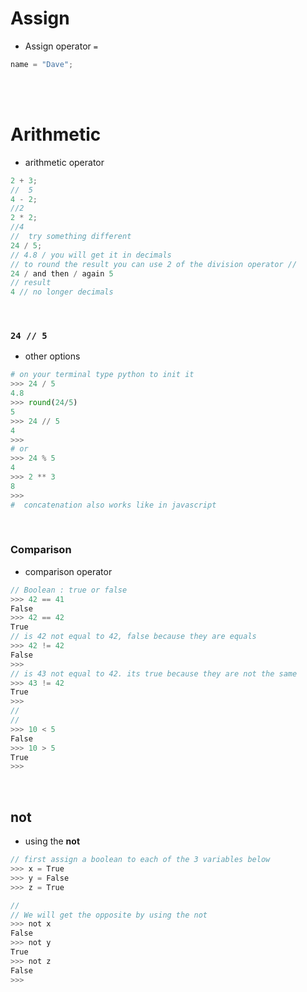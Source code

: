 # Assign

- Assign operator `=`

```javascript
name = "Dave";
```

<br>
<br>

# Arithmetic

- arithmetic operator

```javascript
2 + 3;
//  5
4 - 2;
//2
2 * 2;
//4
//  try something different
24 / 5;
// 4.8 / you will get it in decimals
// to round the result you can use 2 of the division operator //
24 / and then / again 5
// result
4 // no longer decimals
```

<br>

### `24 // 5`

- other options

```python
# on your terminal type python to init it
>>> 24 / 5
4.8
>>> round(24/5)
5
>>> 24 // 5
4
>>>
# or
>>> 24 % 5
4
>>> 2 ** 3
8
>>>
#  concatenation also works like in javascript
```

<br>

### Comparison

- comparison operator

```javascript
// Boolean : true or false
>>> 42 == 41
False
>>> 42 == 42
True
// is 42 not equal to 42, false because they are equals
>>> 42 != 42
False
>>>
// is 43 not equal to 42. its true because they are not the same
>>> 43 != 42
True
>>>
//
//
>>> 10 < 5
False
>>> 10 > 5
True
>>>

```

<br>

## not

- using the **not**

```javascript
// first assign a boolean to each of the 3 variables below
>>> x = True
>>> y = False
>>> z = True

//
// We will get the opposite by using the not
>>> not x
False
>>> not y
True
>>> not z
False
>>>
```
